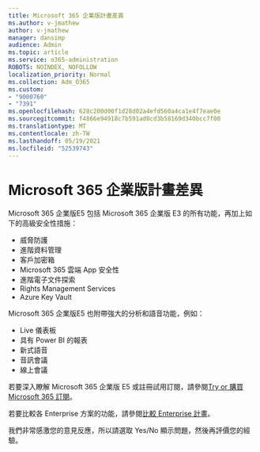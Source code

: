```yaml
---
title: Microsoft 365 企業版計畫差異
ms.author: v-jmathew
author: v-jmathew
manager: dansimp
audience: Admin
ms.topic: article
ms.service: o365-administration
ROBOTS: NOINDEX, NOFOLLOW
localization_priority: Normal
ms.collection: Adm_O365
ms.custom:
- "9000760"
- "7391"
ms.openlocfilehash: 628c200d00f1d28d02a4efd560a4ca1e4f7eae0e
ms.sourcegitcommit: f4866e94918c7b591ad0cd3b58169d340bcc7f00
ms.translationtype: MT
ms.contentlocale: zh-TW
ms.lasthandoff: 05/19/2021
ms.locfileid: "52539743"
---
```

# <a name="microsoft-365-enterprise-plan-differences"></a>Microsoft 365 企業版計畫差異

Microsoft 365 企業版E5 包括 Microsoft 365 企業版 E3 的所有功能，再加上如下的高級安全性措施：

- 威脅防護
- 進階資料管理
- 客戶加密箱
- Microsoft 365 雲端 App 安全性
- 進階電子文件探索
- Rights Management Services
- Azure Key Vault

Microsoft 365 企業版E5 也附帶強大的分析和語音功能，例如：

- Live 儀表板
- 具有 Power BI 的報表
- 新式語音
- 音訊會議
- 線上會議

若要深入瞭解 Microsoft 365 企業版 E5 或註冊試用訂閱，請參閱[Try or 購買 Microsoft 365 訂閱](https://go.microsoft.com/fwlink/?linkid=2099673)。

若要比較各 Enterprise 方案的功能，請參閱[比較 Enterprise 計畫](https://go.microsoft.com/fwlink/?linkid=2097200)。

我們非常感激您的意見反應，所以請選取 Yes/No 顯示問題，然後再評價您的經驗。
